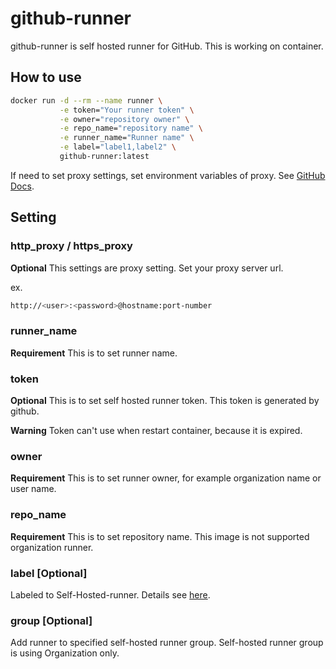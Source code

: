 # github-runner

github-runner is self hosted runner for GitHub. This is working on container.

## How to use

```bash
docker run -d --rm --name runner \
           -e token="Your runner token" \
           -e owner="repository owner" \
           -e repo_name="repository name" \
           -e runner_name="Runner name" \
           -e label="label1,label2" \
           github-runner:latest
```

If need to set proxy settings, set environment variables of proxy. See [GitHub Docs](https://docs.github.com/ja/actions/hosting-your-own-runners/using-a-proxy-server-with-self-hosted-runners).

## Setting

### http_proxy / https_proxy

**Optional** This settings are proxy setting.
Set your proxy server url.

ex.

```bash
http://<user>:<password>@hostname:port-number
```

### runner_name

**Requirement** This is to set runner name.

### token

**Optional** This is to set self hosted runner token.
This token is generated by github.

**Warning** Token can't use when restart container, because it is expired.

### owner

**Requirement** This is to set runner owner, for example organization name or user name.

### repo_name

**Requirement** This is to set repository name. This image is not supported organization runner.

### label [Optional]

Labeled to Self-Hosted-runner. Details see [here](https://docs.github.com/en/actions/hosting-your-own-runners/using-labels-with-self-hosted-runners).

### group [Optional]

Add runner to specified self-hosted runner group. Self-hosted runner group is using Organization only.
